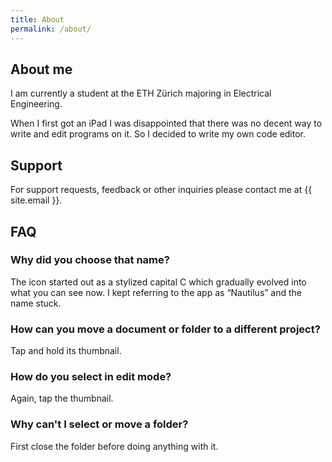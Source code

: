 ```yaml
---
title: About
permalink: /about/
---
```


## About me

I am currently a student at the ETH Zürich majoring in Electrical Engineering.

When I first got an iPad I was disappointed that there was no decent way to
write and edit programs on it. So I decided to write my own code editor.

## Support

For support requests, feedback or other inquiries please
contact me at {{ site.email }}.

## FAQ

### Why did you choose that name?

The icon started out as a stylized capital C which gradually evolved into what
you can see now. I kept referring to the app as “Nautilus” and the name stuck.

### How can you move a document or folder to a different project?

Tap and hold its thumbnail.

### How do you select in edit mode?

Again, tap the thumbnail.

### Why can't I select or move a folder?

First close the folder before doing anything with it.
